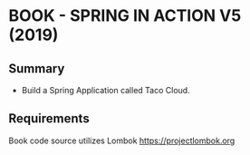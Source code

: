 # BOOK - SPRING IN ACTION V5 (2019)

## Summary

* Build a Spring Application called Taco Cloud.

## Requirements

Book code source utilizes Lombok https://projectlombok.org